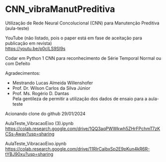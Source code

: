 # CNN_vibraManutPreditiva
Utilização de Rede Neural Concolucional (CNN) para Manutenção Preditiva (aula-teste)

YouTube (não listado, pois o paper está em fase de aceitação para publicação em revista)<br>
https://youtu.be/p0clLS9SI9s

Codar em Python 1 CNN para reconhecimento de Série Temporal Normal ou com Defeito

Agradecimentos:<br>
- Mestrando Lucas Almeida Willenshofer<br>
- Prof. Dr. Wilson Carlos da Silva Júnior<br>
- Prof. Ms. Rogério D. Dantas<br>
Pela gentileza de permitir a utilização dos dados de ensaio para a aula-teste

Acionando clone do github 29/01/2024

AulaTeste_VibracaoEixo (3).ipynb
https://colab.research.google.com/drive/1QQ3aqPWWkwh5ZHrFPchmT7zKCSs-Awav?usp=sharing

AulaTeste_VibracaoEixo.ipynb
https://colab.research.google.com/drive/11RIrCaibxSp2E9pKun4kR6R-tYBJ90xu?usp=sharing
